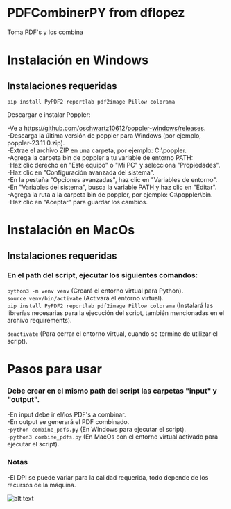 # PDFCombinerPY from dflopez
Toma PDF's y los combina

# Instalación en Windows

## Instalaciones requeridas

```pip install PyPDF2 reportlab pdf2image Pillow colorama```	

Descargar e instalar Poppler:
 
-Ve a https://github.com/oschwartz10612/poppler-windows/releases.  
-Descarga la última versión de poppler para Windows (por ejemplo, poppler-23.11.0.zip).  
-Extrae el archivo ZIP en una carpeta, por ejemplo: C:\poppler.  
-Agrega la carpeta bin de poppler a tu variable de entorno PATH:  
-Haz clic derecho en "Este equipo" o "Mi PC" y selecciona "Propiedades".  
-Haz clic en "Configuración avanzada del sistema".  
-En la pestaña "Opciones avanzadas", haz clic en "Variables de entorno".  
-En "Variables del sistema", busca la variable PATH y haz clic en "Editar".  
-Agrega la ruta a la carpeta bin de poppler, por ejemplo: C:\poppler\bin.  
-Haz clic en "Aceptar" para guardar los cambios.  

# Instalación en MacOs

## Instalaciones requeridas
### En el path del script, ejecutar los siguientes comandos:
```python3 -m venv venv``` (Creará el entorno virtual para Python).  
```source venv/bin/activate``` (Activará el entorno virtual).  
```pip install PyPDF2 reportlab pdf2image Pillow colorama``` (Instalará las librerías necesarias para la ejecución del script, también mencionadas en el archivo requirements).

```deactivate``` (Para cerrar el entorno virtual, cuando se termine de utilizar el script).

# Pasos para usar
### Debe crear en el mismo path del script las carpetas "input" y "output".  
-En input debe ir el/los PDF's a combinar.  
-En output se generará el PDF combinado.  
-```python combine_pdfs.py``` (En Windows para ejecutar el script).  
-```python3 combine_pdfs.py``` (En MacOs con el entorno virtual activado para ejecutar el script).

### Notas
-El DPI se puede variar para la calidad requerida, todo depende de los recursos de la máquina. 


![alt text](https://www.python.org/static/img/python-logo.png)